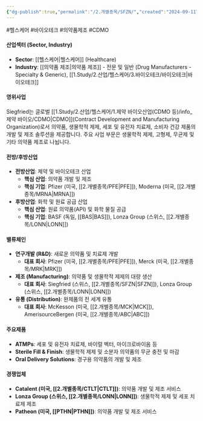 ```yaml
---
{"dg-publish":true,"permalink":"/2.개별종목/SFZN/","created":"2024-09-11T10:53:04.072+09:00","updated":"2025-07-29T21:37:05.174+09:00"}
---
```


#헬스케어 #바이오테크 #의약품제조 #CDMO 


#### 산업섹터 (Sector, Industry)

- **Sector**: [[헬스케어\|헬스케어]] (Healthcare)
- **Industry**: [[의약품 제조\|의약품 제조]] - 전문 및 일반 (Drug Manufacturers - Specialty & Generic), [[1.Study/2.산업/헬스케어/3.바이오테크/바이오테크\|바이오테크]]

#### 영위사업

Siegfried는 글로벌 [[1.Study/2.산업/헬스케어/1.제약 바이오산업(CDMO 등)/info_제약 바이오/CDMO\|CDMO]](Contract Development and Manufacturing Organization)로서 의약품, 생물학적 제제, 세포 및 유전자 치료제, 소비자 건강 제품의 개발 및 제조 솔루션을 제공합니다. 주요 사업 부문은 생물학적 제제, 고형제, 무균제 및 기타 의약품 제조로 나뉩니다.

#### 전방/후방산업

- **전방산업**: 제약 및 바이오테크 산업
    - **핵심 산업**: 의약품 개발 및 제조
    - **핵심 기업**: Pfizer (미국, [[2.개별종목/PFE\|PFE]]), Moderna (미국, [[2.개별종목/MRNA\|MRNA]])
- **후방산업**: 화학 및 원료 공급 산업
    - **핵심 산업**: 원료 의약품(API) 및 화학 물질 공급
    - **핵심 기업**: BASF (독일, [[BAS\|BAS]]), Lonza Group (스위스, [[2.개별종목/LONN\|LONN]])

#### 밸류체인

- **연구개발 (R&D)**: 새로운 의약품 및 치료제 개발
    - **대표 회사**: Pfizer (미국, [[2.개별종목/PFE\|PFE]]), Merck (미국, [[2.개별종목/MRK\|MRK]])
- **제조 (Manufacturing)**: 의약품 및 생물학적 제제의 대량 생산
    - **대표 회사**: Siegfried (스위스, [[2.개별종목/SFZN\|SFZN]]), Lonza Group (스위스, [[2.개별종목/LONN\|LONN]])
- **유통 (Distribution)**: 완제품의 전 세계 유통
    - **대표 회사**: McKesson (미국, [[2.개별종목/MCK\|MCK]]), AmerisourceBergen (미국, [[2.개별종목/ABC\|ABC]])

#### 주요제품

- **ATMPs**: 세포 및 유전자 치료제, 바이럴 벡터, 마이크로바이옴 등
- **Sterile Fill & Finish**: 생물학적 제제 및 소분자 의약품의 무균 충전 및 마감
- **Oral Delivery Solutions**: 경구용 의약품의 개발 및 제조

#### 경쟁업체

- **Catalent (미국, [[2.개별종목/CTLT\|CTLT]])**: 의약품 개발 및 제조 서비스
- **Lonza Group (스위스, [[2.개별종목/LONN\|LONN]])**: 생물학적 제제 및 세포 치료제 제조
- **Patheon (미국, [[PTHN\|PTHN]])**: 의약품 개발 및 제조 서비스